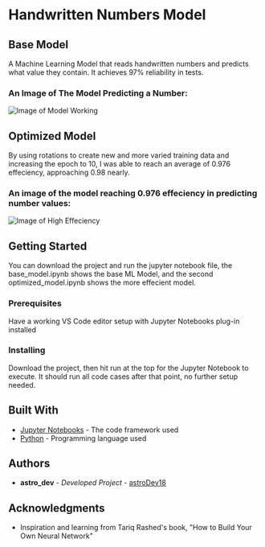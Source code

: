 # Handwritten Numbers Model
## Base Model
A Machine Learning Model that reads handwritten numbers and predicts what value they contain. It achieves 97% reliability in tests.
### An Image of The Model Predicting a Number:

![Image of Model Working](https://cdn.discordapp.com/attachments/755504752011378822/1222203897297502288/image.png?ex=66155d14&is=6602e814&hm=48c940dee3007c758df79353733d35915367fa22c39aea47d25e9a82a276d670&)

## Optimized Model
By using rotations to create new and more varied training data and increasing the epoch to 10, I was able to reach an average of 0.976 effeciency, approaching 0.98 nearly.
### An image of the model reaching 0.976 effeciency in predicting number values:

![Image of High Effeciency](https://cdn.discordapp.com/attachments/755504752011378822/1222264037887447202/image.png?ex=66159517&is=66032017&hm=270c92514aed08fd8c7333edf767e65aa5dbad47f8947bb27164ce52da167433&)

## Getting Started

You can download the project and run the jupyter notebook file, the base_model.ipynb shows the base ML Model, and the second optimized_model.ipynb shows the more effecient model. 

### Prerequisites

Have a working VS Code editor setup with Jupyter Notebooks plug-in installed

### Installing

Download the project, then hit run at the top for the Jupyter Notebook to execute. It should run all code cases after that point, no further setup needed.

## Built With

* [Jupyter Notebooks]([https://docs.jupyter.org/en/latest/](https://github.com/jupyter/notebook)) - The code framework used
* [Python](https://www.python.org/) - Programming language used

## Authors

* **astro_dev** - *Developed Project* - [astroDev18](https://github.com/astroDev18)

## Acknowledgments

* Inspiration and learning from Tariq Rashed's book, "How to Build Your Own Neural Network"
